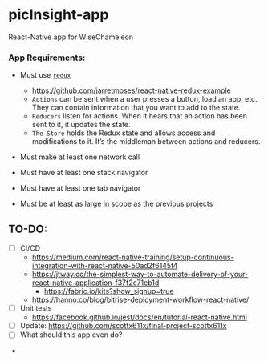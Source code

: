# picInsight-app
React-Native app for WiseChameleon

### App Requirements:
- Must use [`redux`](https://github.com/reactjs/react-redux)
	- https://github.com/jarretmoses/react-native-redux-example
	- `Actions` can be sent when a user presses a button, load an app, etc. They can contain information that you want to add to the state.
	- `Reducers` listen for actions. When it hears that an action has been sent to it, it updates the state.
	- `The Store` holds the Redux state and allows access and modifications to it. It’s the middleman between actions and reducers.

- Must make at least one network call
- Must have at least one stack navigator
- Must have at least one tab navigator
- Must be at least as large in scope as the previous projects

## TO-DO:
- [ ] CI/CD
	- https://medium.com/react-native-training/setup-continuous-integration-with-react-native-50ad2f6145f4
	- https://jtway.co/the-simplest-way-to-automate-delivery-of-your-react-native-application-f37f2c71eb1d
	  - https://fabric.io/kits?show_signup=true
	- https://hanno.co/blog/bitrise-deployment-workflow-react-native/
- [ ] Unit tests
	- https://facebook.github.io/jest/docs/en/tutorial-react-native.html
- [ ] Update: https://github.com/scottx611x/final-project-scottx611x
- [ ] What should this app even do?
- 
